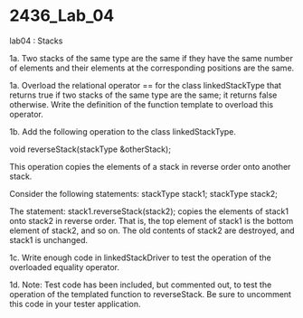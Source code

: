 # 2436_Lab_04

lab04 : Stacks

1a. Two stacks of the same type are the same if they have the same number of elements and their elements at the corresponding positions are the same.

1a. Overload the relational operator == for the class linkedStackType that returns true if two stacks of the same type are the same; it returns false otherwise. Write the definition of the function template to overload this operator.

1b. Add the following operation to the class linkedStackType.

void reverseStack(stackType<Type> &otherStack);

This operation copies the elements of a stack in reverse order onto another stack.

Consider the following statements:
stackType<int> stack1;
stackType<int> stack2;

The statement:
stack1.reverseStack(stack2);
copies the elements of stack1 onto stack2 in reverse order. That is, the top element of stack1 is the bottom element of stack2, and so on. The old contents of stack2 are destroyed, and stack1 is unchanged.

1c. Write enough code in linkedStackDriver to test the operation of the overloaded equality operator.

1d. Note: Test code has been included, but commented out, to test the operation of the templated function to reverseStack. Be sure to uncomment this code in your tester application.
